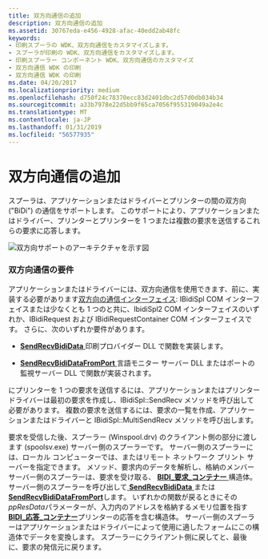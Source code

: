 ```yaml
---
title: 双方向通信の追加
description: 双方向通信の追加
ms.assetid: 30767eda-e456-4928-afac-40edd2ab48fc
keywords:
- 印刷スプーラの WDK、双方向通信をカスタマイズします。
- スプーラが印刷の WDK、双方向通信をカスタマイズします。
- 印刷スプーラー コンポーネント WDK、双方向通信のカスタマイズ
- 双方向通信 WDK の印刷
- 双方向通信 WDK の印刷
ms.date: 04/20/2017
ms.localizationpriority: medium
ms.openlocfilehash: d750f24c78370ecc83d2401dbc2d57d0db034b34
ms.sourcegitcommit: a33b7978e22d5bb9f65ca7056f955319049a2e4c
ms.translationtype: MT
ms.contentlocale: ja-JP
ms.lasthandoff: 01/31/2019
ms.locfileid: "56577935"
---
```

# <a name="adding-bidirectional-communication"></a>双方向通信の追加





スプーラは、アプリケーションまたはドライバーとプリンターの間の双方向 ("BiDi") の通信をサポートします。 このサポートにより、アプリケーションまたはドライバー、プリンターとプリンターを 1 つまたは複数の要求を送信するこれらの要求に応答します。

![双方向サポートのアーキテクチャを示す図](images/bidi.png)

### <a name="bidirectional-communication-requirements"></a>双方向通信の要件

アプリケーションまたはドライバーには、双方向通信を使用できます、前に、実装する必要があります[双方向の通信インターフェイス](https://msdn.microsoft.com/library/windows/hardware/ff545163): IBidiSpl COM インターフェイスまたは少なくとも 1 つのと共に、IbidiSpl2 COM インターフェイスのいずれか、IBidiRequest および IBidiRequestContainer COM インターフェイスです。 さらに、次のいずれか要件があります。

-   [ **SendRecvBidiData** ](https://msdn.microsoft.com/library/windows/hardware/ff562068)印刷プロバイダー DLL で関数を実装します。

-   [ **SendRecvBidiDataFromPort** ](https://msdn.microsoft.com/library/windows/hardware/ff562071)言語モニター サーバー DLL またはポートの監視サーバー DLL で関数が実装されます。

にプリンターを 1 つの要求を送信するには、アプリケーションまたはプリンター ドライバーは最初の要求を作成し、IBidiSpl::SendRecv メソッドを呼び出して必要があります。 複数の要求を送信するには、要求の一覧を作成、アプリケーションまたはドライバーと IBidiSpl::MultiSendRecv メソッドを呼び出します。

要求を受信した後、スプーラー (Winspool.drv) のクライアント側の部分に渡します (spoolsv.exe) サーバー側のスプーラーです。 サーバー側のスプーラーには、ローカル コンピューターでは、またはリモート ネットワーク プリント サーバーを指定できます。 メソッド、要求内のデータを解析し、格納のメンバー サーバー側のスプーラーは、要求を受け取る、 [ **BIDI\_要求\_コンテナー** ](https://msdn.microsoft.com/library/windows/hardware/ff545193)構造体。 サーバー側のスプーラーを呼び出して[ **SendRecvBidiData** ](https://msdn.microsoft.com/library/windows/hardware/ff562068)または[ **SendRecvBidiDataFromPort**](https://msdn.microsoft.com/library/windows/hardware/ff562071)します。 いずれかの関数が戻るときにその*ppResData*パラメーターが、入力内のアドレスを格納するメモリ位置を指す[ **BIDI\_応答\_コンテナー**](https://msdn.microsoft.com/library/windows/hardware/ff545202)プリンターの応答を含む構造体。 サーバー側のスプーラーはアプリケーションまたはドライバーによって使用に適したフォームにこの構造体でデータを変換します。 スプーラーにクライアント側に戻してと、最後に、要求の発信元に戻ります。

 

 




